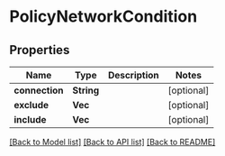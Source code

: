 # PolicyNetworkCondition

## Properties
Name | Type | Description | Notes
------------ | ------------- | ------------- | -------------
**connection** | **String** |  | [optional] 
**exclude** | **Vec<String>** |  | [optional] 
**include** | **Vec<String>** |  | [optional] 

[[Back to Model list]](../README.md#documentation-for-models) [[Back to API list]](../README.md#documentation-for-api-endpoints) [[Back to README]](../README.md)


